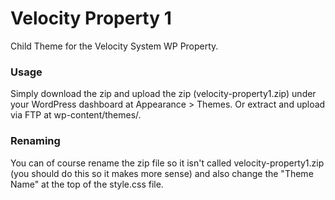 Velocity Property 1
=================

Child Theme for the Velocity System WP Property.

### Usage
Simply download the zip and upload the zip (velocity-property1.zip) under your WordPress dashboard at Appearance > Themes. Or extract and upload via FTP at wp-content/themes/.


### Renaming
You can of course rename the zip file so it isn't called velocity-property1.zip (you should do this so it makes more sense) and also change the "Theme Name" at the top of the style.css file.
